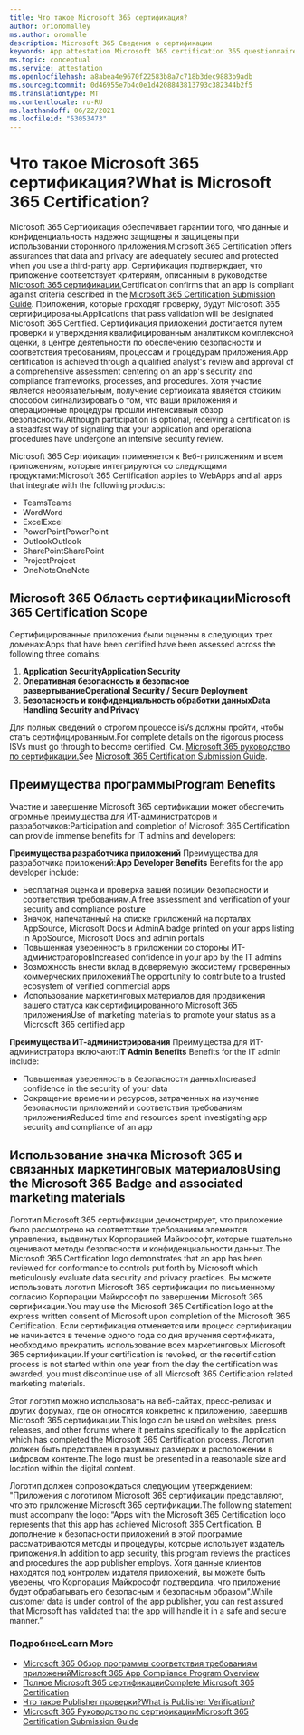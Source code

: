 ```yaml
---
title: Что такое Microsoft 365 сертификация?
author: orionomalley
ms.author: oromalle
description: Microsoft 365 Сведения о сертификации
keywords: App attestation Microsoft 365 certification 365 questionnaire appSource
ms.topic: conceptual
ms.service: attestation
ms.openlocfilehash: a8abea4e9670f22583b8a7c718b3dec9883b9adb
ms.sourcegitcommit: 0d46955e7b4c0e1d4208843813793c382344b2f5
ms.translationtype: MT
ms.contentlocale: ru-RU
ms.lasthandoff: 06/22/2021
ms.locfileid: "53053473"
---
```

# <a name="what-is-microsoft-365-certification"></a><span data-ttu-id="95678-104">Что такое Microsoft 365 сертификация?</span><span class="sxs-lookup"><span data-stu-id="95678-104">What is Microsoft 365 Certification?</span></span>

<span data-ttu-id="95678-105">Microsoft 365 Сертификация обеспечивает гарантии того, что данные и конфиденциальность надежно защищены и защищены при использовании сторонного приложения.</span><span class="sxs-lookup"><span data-stu-id="95678-105">Microsoft 365 Certification offers assurances that data and privacy are adequately secured and protected when you use a third-party app.</span></span> <span data-ttu-id="95678-106">Сертификация подтверждает, что приложение соответствует критериям, описанным в руководстве [Microsoft 365 сертификации.](https://docs.microsoft.com/microsoft-365-app-certification/docs/certification-submission-guide)</span><span class="sxs-lookup"><span data-stu-id="95678-106">Certification confirms that an app is compliant against criteria described in the [Microsoft 365 Certification Submission Guide](https://docs.microsoft.com/microsoft-365-app-certification/docs/certification-submission-guide).</span></span> <span data-ttu-id="95678-107">Приложения, которые проходят проверку, будут Microsoft 365 сертифицированы.</span><span class="sxs-lookup"><span data-stu-id="95678-107">Applications that pass validation will be designated Microsoft 365 Certified.</span></span>
<span data-ttu-id="95678-108">Сертификация приложений достигается путем проверки и утверждения квалифицированным аналитиком комплексной оценки, в центре деятельности по обеспечению безопасности и соответствия требованиям, процессам и процедурам приложения.</span><span class="sxs-lookup"><span data-stu-id="95678-108">App certification is achieved through a qualified analyst's review and approval of a comprehensive assessment centering on an app's security and compliance frameworks, processes, and procedures.</span></span> <span data-ttu-id="95678-109">Хотя участие является необязательным, получение сертификата является стойким способом сигнализировать о том, что ваши приложения и операционные процедуры прошли интенсивный обзор безопасности.</span><span class="sxs-lookup"><span data-stu-id="95678-109">Although participation is optional, receiving a certification is a steadfast way of signaling that your application and operational procedures have undergone an intensive security review.</span></span>

<span data-ttu-id="95678-110">Microsoft 365 Сертификация применяется к Веб-приложениям и всем приложениям, которые интегрируются со следующими продуктами:</span><span class="sxs-lookup"><span data-stu-id="95678-110">Microsoft 365 Certification applies to WebApps and all apps that integrate with the following products:</span></span>
- <span data-ttu-id="95678-111">Teams</span><span class="sxs-lookup"><span data-stu-id="95678-111">Teams</span></span>
- <span data-ttu-id="95678-112">Word</span><span class="sxs-lookup"><span data-stu-id="95678-112">Word</span></span>
- <span data-ttu-id="95678-113">Excel</span><span class="sxs-lookup"><span data-stu-id="95678-113">Excel</span></span>
- <span data-ttu-id="95678-114">PowerPoint</span><span class="sxs-lookup"><span data-stu-id="95678-114">PowerPoint</span></span>
- <span data-ttu-id="95678-115">Outlook</span><span class="sxs-lookup"><span data-stu-id="95678-115">Outlook</span></span>
- <span data-ttu-id="95678-116">SharePoint</span><span class="sxs-lookup"><span data-stu-id="95678-116">SharePoint</span></span>
- <span data-ttu-id="95678-117">Project</span><span class="sxs-lookup"><span data-stu-id="95678-117">Project</span></span>
- <span data-ttu-id="95678-118">OneNote</span><span class="sxs-lookup"><span data-stu-id="95678-118">OneNote</span></span>

## <a name="microsoft-365-certification-scope"></a><span data-ttu-id="95678-119">Microsoft 365 Область сертификации</span><span class="sxs-lookup"><span data-stu-id="95678-119">Microsoft 365 Certification Scope</span></span>

<span data-ttu-id="95678-120">Сертифицированные приложения были оценены в следующих трех доменах:</span><span class="sxs-lookup"><span data-stu-id="95678-120">Apps that have been certified have been assessed across the following three domains:</span></span>
1.  <span data-ttu-id="95678-121">**Application Security**</span><span class="sxs-lookup"><span data-stu-id="95678-121">**Application Security**</span></span>
1.  <span data-ttu-id="95678-122">**Оперативная безопасность и безопасное развертывание**</span><span class="sxs-lookup"><span data-stu-id="95678-122">**Operational Security / Secure Deployment**</span></span>
1.  <span data-ttu-id="95678-123">**Безопасность и конфиденциальность обработки данных**</span><span class="sxs-lookup"><span data-stu-id="95678-123">**Data Handling Security and Privacy**</span></span>

<span data-ttu-id="95678-124">Для полных сведений о строгом процессе isVs должны пройти, чтобы стать сертифицированным.</span><span class="sxs-lookup"><span data-stu-id="95678-124">For complete details on the rigorous process ISVs must go through to become certified.</span></span> <span data-ttu-id="95678-125">См. [Microsoft 365 руководство по сертификации.](https://docs.microsoft.com/microsoft-365-app-certification/docs/certification-submission-guide)</span><span class="sxs-lookup"><span data-stu-id="95678-125">See [Microsoft 365 Certification Submission Guide](https://docs.microsoft.com/microsoft-365-app-certification/docs/certification-submission-guide).</span></span>

## <a name="program-benefits"></a><span data-ttu-id="95678-126">Преимущества программы</span><span class="sxs-lookup"><span data-stu-id="95678-126">Program Benefits</span></span>
<span data-ttu-id="95678-127">Участие и завершение Microsoft 365 сертификации может обеспечить огромные преимущества для ИТ-администраторов и разработчиков:</span><span class="sxs-lookup"><span data-stu-id="95678-127">Participation and completion of Microsoft 365 Certification can provide immense benefits for IT admins and developers:</span></span>

<span data-ttu-id="95678-128">**Преимущества разработчика приложений** Преимущества для разработчика приложений:</span><span class="sxs-lookup"><span data-stu-id="95678-128">**App Developer Benefits** Benefits for the app developer include:</span></span> 
-   <span data-ttu-id="95678-129">Бесплатная оценка и проверка вашей позиции безопасности и соответствия требованиям.</span><span class="sxs-lookup"><span data-stu-id="95678-129">A free assessment and verification of your security and compliance posture</span></span>
-   <span data-ttu-id="95678-130">Значок, напечатанный на списке приложений на порталах AppSource, Microsoft Docs и Admin</span><span class="sxs-lookup"><span data-stu-id="95678-130">A badge printed on your apps listing in AppSource, Microsoft Docs and admin portals</span></span>
-   <span data-ttu-id="95678-131">Повышенная уверенность в приложении со стороны ИТ-администраторов</span><span class="sxs-lookup"><span data-stu-id="95678-131">Increased confidence in your app by the IT admins</span></span>
-   <span data-ttu-id="95678-132">Возможность внести вклад в доверяемую экосистему проверенных коммерческих приложений</span><span class="sxs-lookup"><span data-stu-id="95678-132">The opportunity to contribute to a trusted ecosystem of verified commercial apps</span></span>
-   <span data-ttu-id="95678-133">Использование маркетинговых материалов для продвижения вашего статуса как сертифицированного Microsoft 365 приложения</span><span class="sxs-lookup"><span data-stu-id="95678-133">Use of marketing materials to promote your status as a Microsoft 365 certified app</span></span>

<span data-ttu-id="95678-134">**Преимущества ИТ-администрирования** Преимущества для ИТ-администратора включают:</span><span class="sxs-lookup"><span data-stu-id="95678-134">**IT Admin Benefits** Benefits for the IT admin include:</span></span>
-   <span data-ttu-id="95678-135">Повышенная уверенность в безопасности данных</span><span class="sxs-lookup"><span data-stu-id="95678-135">Increased confidence in the security of your data</span></span>
-   <span data-ttu-id="95678-136">Сокращение времени и ресурсов, затраченных на изучение безопасности приложений и соответствия требованиям приложения</span><span class="sxs-lookup"><span data-stu-id="95678-136">Reduced time and resources spent investigating app security and compliance of an app</span></span>

## <a name="using-the-microsoft-365-badge-and-associated-marketing-materials"></a><span data-ttu-id="95678-137">Использование значка Microsoft 365 и связанных маркетинговых материалов</span><span class="sxs-lookup"><span data-stu-id="95678-137">Using the Microsoft 365 Badge and associated marketing materials</span></span>
<span data-ttu-id="95678-138">Логотип Microsoft 365 сертификации демонстрирует, что приложение было рассмотрено на соответствие требованиям элементов управления, выдвинутых Корпорацией Майкрософт, которые тщательно оценивают методы безопасности и конфиденциальности данных.</span><span class="sxs-lookup"><span data-stu-id="95678-138">The Microsoft 365 Certification logo demonstrates that an app has been reviewed for conformance to controls put forth by Microsoft which meticulously evaluate data security and privacy practices.</span></span> <span data-ttu-id="95678-139">Вы можете использовать логотип Microsoft 365 сертификации по письменному согласию Корпорации Майкрософт по завершении Microsoft 365 сертификации.</span><span class="sxs-lookup"><span data-stu-id="95678-139">You may use the Microsoft 365 Certification logo at the express written consent of Microsoft upon completion of the Microsoft 365 Certification.</span></span> <span data-ttu-id="95678-140">Если сертификация отменяется или процесс сертификации не начинается в течение одного года со дня вручения сертификата, необходимо прекратить использование всех маркетинговых Microsoft 365 сертификации.</span><span class="sxs-lookup"><span data-stu-id="95678-140">If your certification is revoked, or the recertification process is not started within one year from the day the certification was awarded, you must discontinue use of all Microsoft 365 Certification related marketing materials.</span></span> 

<span data-ttu-id="95678-141">Этот логотип можно использовать на веб-сайтах, пресс-релизах и других форумах, где он относится конкретно к приложению, завершив Microsoft 365 сертификации.</span><span class="sxs-lookup"><span data-stu-id="95678-141">This logo can be used on websites, press releases, and other forums where it pertains specifically to the application which has completed the Microsoft 365 Certification process.</span></span> <span data-ttu-id="95678-142">Логотип должен быть представлен в разумных размерах и расположении в цифровом контенте.</span><span class="sxs-lookup"><span data-stu-id="95678-142">The logo must be presented in a reasonable size and location within the digital content.</span></span> 

<span data-ttu-id="95678-143">Логотип должен сопровождаться следующим утверждением: "Приложения с логотипом Microsoft 365 сертификации представляют, что это приложение Microsoft 365 сертификации.</span><span class="sxs-lookup"><span data-stu-id="95678-143">The following statement must accompany the logo: “Apps with the Microsoft 365 Certification logo represents that this app has achieved Microsoft 365 Certification.</span></span> <span data-ttu-id="95678-144">В дополнение к безопасности приложений в этой программе рассматриваются методы и процедуры, которые использует издатель приложения.</span><span class="sxs-lookup"><span data-stu-id="95678-144">In addition to app security, this program reviews the practices and procedures the app publisher employs.</span></span> <span data-ttu-id="95678-145">Хотя данные клиентов находятся под контролем издателя приложений, вы можете быть уверены, что Корпорация Майкрософт подтвердила, что приложение будет обрабатывать его безопасным и безопасным образом".</span><span class="sxs-lookup"><span data-stu-id="95678-145">While customer data is under control of the app publisher, you can rest assured that Microsoft has validated that the app will handle it in a safe and secure manner.”</span></span>


### <a name="learn-more"></a><span data-ttu-id="95678-146">Подробнее</span><span class="sxs-lookup"><span data-stu-id="95678-146">Learn More</span></span>
* [<span data-ttu-id="95678-147">Microsoft 365 Обзор программы соответствия требованиям приложений</span><span class="sxs-lookup"><span data-stu-id="95678-147">Microsoft 365 App Compliance Program Overview</span></span>](~/overview.md)  
* [<span data-ttu-id="95678-148">Полное Microsoft 365 сертификации</span><span class="sxs-lookup"><span data-stu-id="95678-148">Complete Microsoft 365 Certification</span></span>](~/docs/certification.md)  
* [<span data-ttu-id="95678-149">Что такое Publisher проверки?</span><span class="sxs-lookup"><span data-stu-id="95678-149">What is Publisher Verification?</span></span>](https://docs.microsoft.com/azure/active-directory/develop/publisher-verification-overview)
* [<span data-ttu-id="95678-150">Microsoft 365 Руководство по сертификации</span><span class="sxs-lookup"><span data-stu-id="95678-150">Microsoft 365 Certification Submission Guide</span></span>](~/docs/certification-submission-guide.md)

